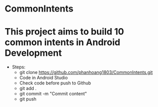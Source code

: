 # CommonIntents

# This project aims to build 10 common intents in Android Development

- Steps:
    + git clone https://github.com/phanhoang1803/CommonIntents.git
    + Code in Android Studio
    + Check code before push to Github
    + git add .
    + git commit -m "Commit content"
    + git push
